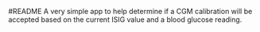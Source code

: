 #README
A very simple app to help determine if a CGM calibration will be accepted based on the current ISIG value and a blood glucose reading.
